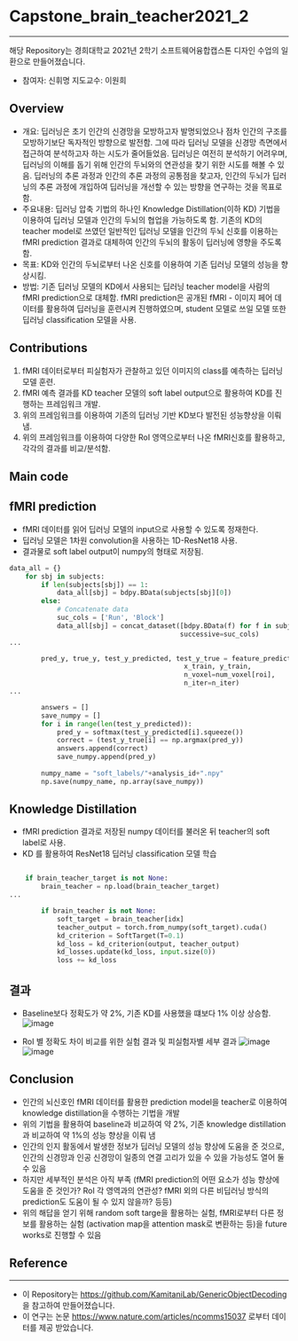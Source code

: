 # Capstone_brain_teacher2021_2
------------------------------------
해당 Repository는 경희대학교 2021년 2학기 소프트웨어융합캡스톤 디자인 수업의 일환으로 만들어졌습니다.

* 참여자: 신휘명 지도교수: 이원희

## Overview
- 개요: 딥러닝은 초기 인간의 신경망을 모방하고자 발명되었으나 점차 인간의 구조를 모방하기보단 독자적인 방향으로 발전함. 그에 따라 딥러닝 모델을 신경망 측면에서 접근하여 분석하고자 하는 시도가 줄어들었음. 딥러닝은 여전히 분석하기 어려우며, 딥러닝의 이해를 돕기 위해 인간의 두뇌와의 연관성을 찾기 위한 시도를 해볼 수 있음. 딥러닝의 추론 과정과 인간의 추론 과정의 공통점을 찾고자, 인간의 두뇌가 딥러닝의 추론 과정에 개입하여 딥러닝을 개선할 수 있는 방향을 연구하는 것을 목표로 함.
- 주요내용: 딥러닝 압축 기법의 하나인 Knowledge Distillation(이하 KD) 기법을 이용하여 딥러닝 모델과 인간의 두뇌의 협업을 가능하도록 함. 기존의 KD의 teacher model로 쓰였던 일반적인 딥러닝 모델을 인간의 두뇌 신호를 이용하는 fMRI prediction 결과로 대체하여 인간의 두뇌의 활동이 딥러닝에 영향을 주도록 함.
- 목표: KD와 인간의 두뇌로부터 나온 신호를 이용하여 기존 딥러닝 모델의 성능을 향상시킴.
- 방법: 기존 딥러닝 모델의 KD에서 사용되는 딥러닝 teacher model을 사람의 fMRI prediction으로 대체함. fMRI prediction은 공개된 fMRI - 이미지 페어 데이터를 활용하여 딥러닝을 훈련시켜 진행하였으며, student 모델로 쓰일 모델 또한 딥러닝 classification 모델을 사용.

## Contributions
1. fMRI 데이터로부터 피실험자가 관찰하고 있던 이미지의 class를 예측하는 딥러닝 모델 훈련.
2. fMRI 예측 결과를 KD teacher 모델의 soft label output으로 활용하여 KD를 진행하는 프레임워크 개발.
3. 위의 프레임워크를 이용하여 기존의 딥러닝 기반 KD보다 발전된 성능향상을 이뤄냄.
4. 위의 프레임워크를 이용하여 다양한 RoI 영역으로부터 나온 fMRI신호를 활용하고, 각각의 결과를 비교/분석함.

Main code
--------------------

fMRI prediction
--------------------
* fMRI 데이터를 읽어 딥러닝 모델의 input으로 사용할 수 있도록 정재한다.
* 딥러닝 모델은 1차원 convolution을 사용하는 1D-ResNet18 사용.
* 결과물로 soft label output이 numpy의 형태로 저장됨.

```python
data_all = {}
    for sbj in subjects:
        if len(subjects[sbj]) == 1:
            data_all[sbj] = bdpy.BData(subjects[sbj][0])
        else:
            # Concatenate data
            suc_cols = ['Run', 'Block']
            data_all[sbj] = concat_dataset([bdpy.BData(f) for f in subjects[sbj]],
                                           successive=suc_cols)
...

        pred_y, true_y, test_y_predicted, test_y_true = feature_prediction(x_train, y_train,
                                            x_train, y_train,
                                            n_voxel=num_voxel[roi],
                                            n_iter=n_iter)
...

        answers = []
        save_numpy = []
        for i in range(len(test_y_predicted)):
            pred_y = softmax(test_y_predicted[i].squeeze())
            correct = (test_y_true[i] == np.argmax(pred_y))
            answers.append(correct)
            save_numpy.append(pred_y)
        
        numpy_name = "soft_labels/"+analysis_id+".npy"
        np.save(numpy_name, np.array(save_numpy))

```

Knowledge Distillation
--------------------
* fMRI prediction 결과로 저장된 numpy 데이터를 불러온 뒤 teacher의 soft label로 사용.
* KD 를 활용하여 ResNet18 딥러닝 classification 모델 학습
```python

    if brain_teacher_target is not None:
        brain_teacher = np.load(brain_teacher_target)
...

        if brain_teacher is not None:
            soft_target = brain_teacher[idx]
            teacher_output = torch.from_numpy(soft_target).cuda()
            kd_criterion = SoftTarget(T=0.1)
            kd_loss = kd_criterion(output, teacher_output)
            kd_losses.update(kd_loss, input.size(0))
            loss += kd_loss        
```

결과
--------------------
* Baseline보다 정확도가 약 2%, 기존 KD를 사용했을 떄보다 1% 이상 상승함.
![image](https://user-images.githubusercontent.com/40812418/146674391-e31d3ac9-d24e-468d-84e5-1301dd1dd2c7.png)


* RoI 별 정확도 차이 비교를 위한 실험 결과 및 피실험자별 세부 결과
![image](https://user-images.githubusercontent.com/40812418/146674410-20ca7b19-f8cf-4723-b4fc-129c4e573500.png)
![image](https://user-images.githubusercontent.com/40812418/146674423-6bd472c8-625f-4b31-9f53-63f82bb7f61d.png)

## Conclusion

* 인간의 뇌신호인 fMRI 데이터를 활용한 prediction model을 teacher로 이용하여 knowledge distillation을 수행하는 기법을 개발
* 위의 기법을 활용하여 baseline과 비교하여 약 2%, 기존 knowledge distillation과 비교하여 약 1%의 성능 향상을 이뤄 냄
* 인간의 인지 활동에서 발생한 정보가 딥러닝 모델의 성능 향상에 도움을 준 것으로, 인간의 신경망과 인공 신경망이 일종의 연결 고리가 있을 수 있을 가능성도 열어 둘 수 있음
* 하지만 세부적인 분석은 아직 부족 (fMRI prediction의 어떤 요소가 성능 향상에 도움을 준 것인가? RoI 각 영역과의 연관성? fMRI 외의 다른 비딥러닝 방식의 prediction도 도움이 될 수 있지 않을까? 등등)
* 위의 해답을 얻기 위해 random soft targe을 활용하는 실험, fMRI로부터 다른 정보를 활용하는 실험 (activation map을 attention mask로 변환하는 등)을 future works로 진행할 수 있음

## Reference
-------------------------------------
* 이 Repository는 https://github.com/KamitaniLab/GenericObjectDecoding 을 참고하여 만들어졌습니다.
* 이 연구는 논문 https://www.nature.com/articles/ncomms15037 로부터 데이터를 제공 받았습니다.
